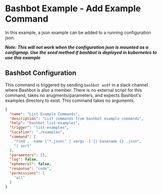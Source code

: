 # Bashbot Example - Add Example Command

In this example, a json example can be added to a running configuration json. 

***Note: This will not work when the configuration json is mounted as a configmap. Use the seed method if bashbot is deployed in kubernetes to use this example***

## Bashbot Configuration

This command is triggered by sending `bashbot asdf` in a slack channel where Bashbot is also a member. There is no external script for this command, takes no arugments/parameters, and expects Bashbot's examples directory to exist. This command takes no arguments.

```json
{
  "name": "List Example Commands",
  "description": "List commands from bashbot example commands",
  "help": "bashbot list-examples",
  "trigger": "list-examples",
  "location": "./examples",
  "command": [
    "find . -name \"*.json\" | xargs -I {} basename {} .json",
    "| sort"
  ],
  "parameters": [],
  "log": false,
  "ephemeral": false,
  "response": "code",
  "permissions": [
    "all"
  ]
}
```
